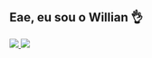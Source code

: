 ## Eae, eu sou o Willian 👌

<div style="width: 180px;">
<a href="https://github.com/Willian-Herbert">
  <img src="https://github-readme-stats.vercel.app/api?username=Willian-Herbert&show_icons=true&theme=dracula" />
</a>
<a href="https://github.com/Willian-Herbert">
  <img src="https://github-readme-stats.vercel.app/api/top-langs/?username=Willian-Herbert&layout=compact&theme=dracula" />
</a>  
</div>
